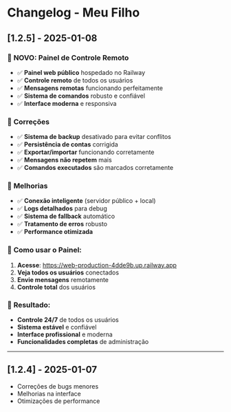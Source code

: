 # Changelog - Meu Filho

## [1.2.5] - 2025-01-08

### 🚀 **NOVO: Painel de Controle Remoto**
- ✅ **Painel web público** hospedado no Railway
- ✅ **Controle remoto** de todos os usuários
- ✅ **Mensagens remotas** funcionando perfeitamente
- ✅ **Sistema de comandos** robusto e confiável
- ✅ **Interface moderna** e responsiva

### 🔧 **Correções**
- ✅ **Sistema de backup** desativado para evitar conflitos
- ✅ **Persistência de contas** corrigida
- ✅ **Exportar/importar** funcionando corretamente
- ✅ **Mensagens não repetem** mais
- ✅ **Comandos executados** são marcados corretamente

### 🎯 **Melhorias**
- ✅ **Conexão inteligente** (servidor público + local)
- ✅ **Logs detalhados** para debug
- ✅ **Sistema de fallback** automático
- ✅ **Tratamento de erros** robusto
- ✅ **Performance otimizada**

### 📱 **Como usar o Painel:**
1. **Acesse**: https://web-production-4dde9b.up.railway.app
2. **Veja todos os usuários** conectados
3. **Envie mensagens** remotamente
4. **Controle total** dos usuários

### 🎉 **Resultado:**
- **Controle 24/7** de todos os usuários
- **Sistema estável** e confiável
- **Interface profissional** e moderna
- **Funcionalidades completas** de administração

---

## [1.2.4] - 2025-01-07
- Correções de bugs menores
- Melhorias na interface
- Otimizações de performance
